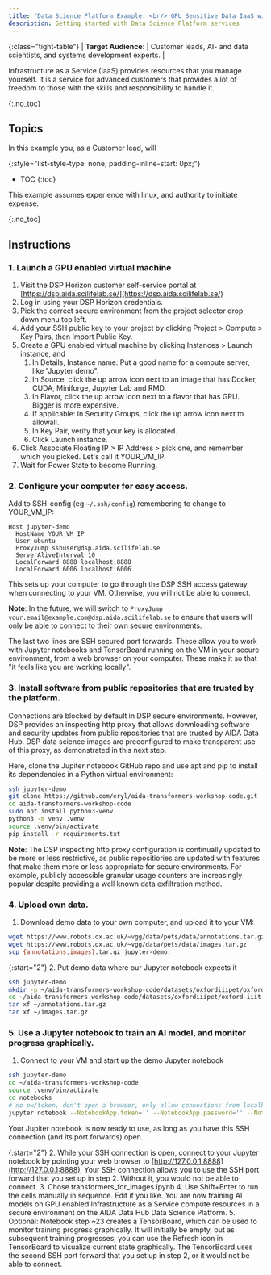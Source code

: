 ```yaml
---
title: "Data Science Platform Example: <br/> GPU Sensitive Data IaaS with Jupyter"
description: Getting started with Data Science Platform services
---
```


{:class="tight-table"}
| **Target Audience**: | Customer leads, AI- and data scientists, and systems development experts. |  

Infrastructure as a Service (IaaS) provides resources that you manage yourself.
It is a service for advanced customers that provides a lot of freedom to those
with the skills and responsibility to handle it.

{:.no_toc}
## Topics

In this example you, as a Customer lead, will

{:style="list-style-type: none; padding-inline-start: 0px;"}
* TOC
{:toc}

This example assumes experience with linux, and authority to initiate expense. 

{:.no_toc}
## Instructions

### 1. Launch a GPU enabled virtual machine

1. Visit the DSP Horizon customer self-service portal at [https://dsp.aida.scilifelab.se/](https://dsp.aida.scilifelab.se/)
2. Log in using your DSP Horizon credentials.
3. Pick the correct secure environment from the project selector drop down menu top left.
4. Add your SSH public key to your project by clicking Project > Compute > Key Pairs, then Import Public Key.
5. Create a GPU enabled virtual machine by clicking Instances > Launch instance, and
    1. In Details, Instance name: Put a good name for a compute server, like "Jupyter demo".
    2. In Source, click the up arrow icon next to an image that has Docker, CUDA, Miniforge, Jupyter Lab and RMD.
    3. In Flavor, click the up arrow icon next to a flavor that has GPU. Bigger is more expensive.
    4. If applicable: In Security Groups, click the up arrow icon next to allowall.
    5. In Key Pair, verify that your key is allocated.
    6. Click Launch instance.
6. Click Associate Floating IP > IP Address > pick one, and remember which you picked. Let's call it YOUR_VM_IP.
7. Wait for Power State to become Running.

### 2. Configure your computer for easy access.

Add to SSH-config (eg `~/.ssh/config`) remembering to change to YOUR_VM_IP:

```ssh
Host jupyter-demo
  HostName YOUR_VM_IP
  User ubuntu
  ProxyJump sshuser@dsp.aida.scilifelab.se
  ServerAliveInterval 10
  LocalForward 8888 localhost:8888
  LocalForward 6006 localhost:6006
```

This sets up your computer to go through the DSP SSH access gateway when
connecting to your VM. Otherwise, you will not be able to connect.

**Note**: In the future, we will switch to `ProxyJump your.email@example.com@dsp.aida.scilifelab.se`
to ensure that users will only be able to connect to their own secure
environments.

The last two lines are SSH secured port forwards. These allow you to work with
Jupyter notebooks and TensorBoard running on the VM in your secure environment,
from a web browser on your computer. These make it so that "it feels like you
are working locally".

### 3. Install software from public repositories that are trusted by the platform.

Connections are blocked by default in DSP secure environments. However, DSP
provides an inspecting http proxy that allows downloading software and security
updates from public repositories that are trusted by AIDA Data Hub. DSP data
science images are preconfigured to make transparent use of this proxy, as
demonstrated in this next step.

Here, clone the Jupiter notebook GitHub repo and use apt and pip to install its
dependencies in a Python virtual environment:

```bash
ssh jupyter-demo
git clone https://github.com/eryl/aida-transformers-workshop-code.git
cd aida-transformers-workshop-code
sudo apt install python3-venv
python3 -m venv .venv
source .venv/bin/activate
pip install -r requirements.txt
```

**Note**: The DSP inspecting http proxy configuration is continually updated to
be more or less restrictive, as public repositiories are updated with features
that make them more or less appropriate for secure environments. For example,
publicly accessible granular usage counters are increasingly popular despite
providing a well known data exfiltration method.

### 4. Upload own data.

1. Download demo data to your own computer, and upload it to your VM:

```bash
wget https://www.robots.ox.ac.uk/~vgg/data/pets/data/annotations.tar.gz
wget https://www.robots.ox.ac.uk/~vgg/data/pets/data/images.tar.gz
scp {annotations,images}.tar.gz jupyter-demo:
```

{:start="2"}
2. Put demo data where our Jupyter notebook expects it

```bash
ssh jupyter-demo
mkdir -p ~/aida-transformers-workshop-code/datasets/oxfordiiipet/oxford-iiit-pet
cd ~/aida-transformers-workshop-code/datasets/oxfordiiipet/oxford-iiit-pet
tar xf ~/annotations.tar.gz
tar xf ~/images.tar.gz
```

### 5. Use a Jupyter notebook to train an AI model, and monitor progress graphically.

1. Connect to your VM and start up the demo Jupyter notebook

```bash
ssh jupyter-demo
cd ~/aida-transformers-workshop-code
source .venv/bin/activate
cd notebooks
# no pw/token, don't open a browser, only allow connections from localhost:
jupyter notebook --NotebookApp.token='' --NotebookApp.password='' --NotebookApp.open_browser=False --NotebookApp.ip='127.0.0.1'
```

Your Jupiter notebook is now ready to use, as long as you have this SSH
connection (and its port forwards) open.

{:start="2"}
2. While your SSH connection is open, connect to your Jupyter notebook by pointing your web browser to [http://127.0.0.1:8888](http://127.0.0.1:8888). Your SSH connection allows you to use the SSH port forward that you set up in step 2. Without it, you would not be able to connect.
3. Chose transformers_for_images.ipynb
4. Use Shift+Enter to run the cells manually in sequence. Edit if you like. You are now training AI models on GPU enabled Infrastructure as a Service compute resources in a secure environment on the AIDA Data Hub Data Science Platform.
5. Optional: Notebook step ~23 creates a TensorBoard, which can be used to monitor training progress graphically. It will initially be empty, but as subsequent training progresses, you can use the Refresh icon in TensorBoard to visualize current state graphically. The TensorBoard uses the second SSH port forward that you set up in step 2, or it would not be able to connect.
